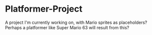 # Platformer-Project
A project I'm currently working on, with Mario sprites as placeholders? 
Perhaps a platformer like Super Mario 63 will result from this?
